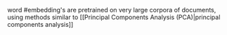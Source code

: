 word #embedding's are pretrained on very large corpora of documents, using methods similar to [[Principal Components Analysis (PCA)|principal components analysis]]
